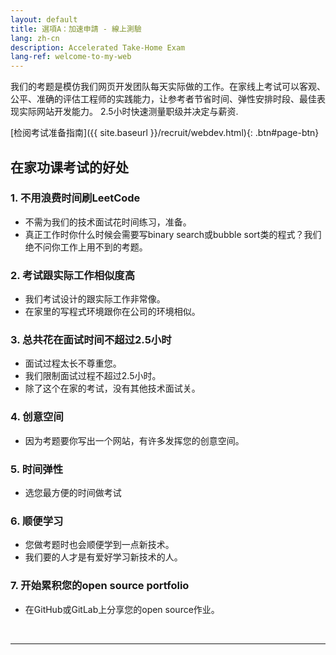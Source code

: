 ```yaml
---
layout: default
title: 選項A：加速申請 - 線上測驗
lang: zh-cn
description: Accelerated Take-Home Exam
lang-ref: welcome-to-my-web
---
```




我们的考题是模仿我们网页开发团队每天实际做的工作。在家线上考试可以客观、公平、准确的评估工程师的实践能力，让参考者节省时间、弹性安排时段、最佳表现实际网站开发能力。 2.5小时快速测量职级并决定与薪资.

[检阅考试准备指南]({{ site.baseurl }}/recruit/webdev.html){: .btn#page-btn}

## 在家功课考试的好处

### 1. 不用浪费时间刷LeetCode
* 不需为我们的技术面试花时间练习，准备。
* 真正工作时你什么时候会需要写binary search或bubble sort类的程式？我们绝不问你工作上用不到的考题。

### 2. 考试跟实际工作相似度高
* 我们考试设计的跟实际工作非常像。
* 在家里的写程式环境跟你在公司的环境相似。

### 3. 总共花在面试时间不超过2.5小时
* 面试过程太长不尊重您。
* 我们限制面试过程不超过2.5小时。
* 除了这个在家的考试，没有其他技术面试关。

### 4. 创意空间
* 因为考题要你写出一个网站，有许多发挥您的创意空间。

### 5. 时间弹性
* 选您最方便的时间做考试

### 6. 顺便学习
* 您做考题时也会顺便学到一点新技术。
* 我们要的人才是有爱好学习新技术的人。

### 7. 开始累积您的open source portfolio
* 在GitHub或GitLab上分享您的open source作业。


<br>

---

<br>

